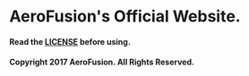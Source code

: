 # AeroFusion's Official Website.
#### Read the [LICENSE](https://github.com/aerofusionyt/AeroFusionSite/tree/master/LICENSE.md) before using.
#### Copyright 2017 AeroFusion. All Rights Reserved.
